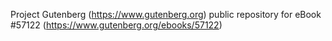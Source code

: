 Project Gutenberg (https://www.gutenberg.org) public repository for
eBook #57122 (https://www.gutenberg.org/ebooks/57122)
